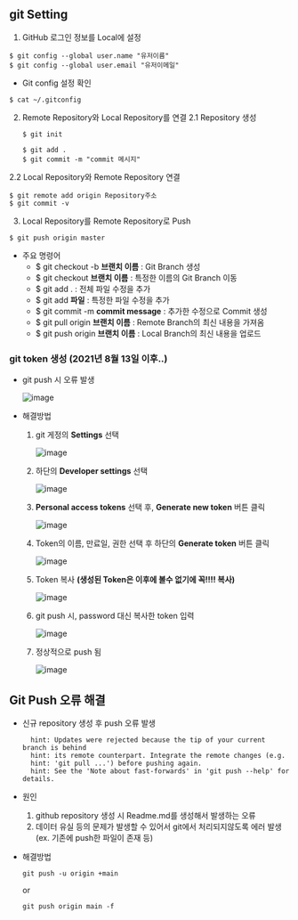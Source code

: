 ## git Setting
1. GitHub 로그인 정보를 Local에 설정
  ```
  $ git config --global user.name "유저이름"
  $ git config --global user.email "유저이메일"
  ```
  - Git config 설정 확인
  ```
  $ cat ~/.gitconfig
  ```
2. Remote Repository와 Local Repository를 연결
  2.1 Repository 생성 
    ```
    $ git init
    
    $ git add .
    $ git commit -m "commit 메시지"
    ```
    
  2.2 Local Repository와 Remote Repository 연결
  ```
  $ git remote add origin Repository주소
  $ git commit -v
  ```
3. Local Repository를 Remote Repository로 Push
  ```
  $ git push origin master
  ```

- 주요 명령어
  - $ git checkout -b **브랜치 이름** : Git Branch 생성
  - $ git checkout **브랜치 이름** : 특정한 이름의 Git Branch 이동
  - $ git add . : 전체 파일 수정을 추가
  - $ git add **파일** : 특정한 파일 수정을 추가
  - $ git commit -m **commit message** : 추가한 수정으로 Commit 생성
  - $ git pull origin **브랜치 이름** : Remote Branch의 최신 내용을 가져옴
  - $ git push origin **브랜치 이름** : Local Branch의 최신 내용을 업로드

### git token 생성 (2021년 8월 13일 이후..)
- git push 시 오류 발생
  <br>
  
    ![image](https://user-images.githubusercontent.com/46417892/155102046-674be26e-6860-4a61-ab43-2d6e7b6a4353.png)
    
- 해결방법
  
  1. git 게정의 **Settings** 선택 <br>
     
     ![image](https://user-images.githubusercontent.com/46417892/155102298-83daa35a-3e42-402c-861c-a491a2493bb5.png)
 
  2. 하단의 **Developer settings** 선택 <br>
     
     ![image](https://user-images.githubusercontent.com/46417892/155102497-60a58ea2-3e42-4aed-8d46-f89af301541f.png)

  3. **Personal access tokens** 선택 후, **Generate new token** 버튼 클릭 <br>
     
     ![image](https://user-images.githubusercontent.com/46417892/155102894-727935df-a2ba-49a3-a291-e360cd9f4cc9.png)

  4. Token의 이름, 만료일, 권한 선택 후 하단의 **Generate token** 버튼 클릭 <br>

     ![image](https://user-images.githubusercontent.com/46417892/155103212-636ace9f-566a-41ee-9551-2ed664bb88b6.png)

  5. Token 복사 **(생성된 Token은 이후에 볼수 없기에 꼭!!!! 복사)** <br>

     ![image](https://user-images.githubusercontent.com/46417892/155103844-afd59f32-a5a0-4c0a-b62a-b57a93e30b39.png)

  6. git push 시, password 대신 복사한 token 입력 <br>

     ![image](https://user-images.githubusercontent.com/46417892/155103987-30fe511b-9bc3-4b26-afa4-422492708f51.png)
     
  7. 정상적으로 push 됨 <br>

     ![image](https://user-images.githubusercontent.com/46417892/155104168-c6d0abac-8637-4029-9366-323b8e9670cc.png)

## Git Push 오류 해결
- 신규 repository 생성 후 push 오류 발생
  ```
    hint: Updates were rejected because the tip of your current branch is behind
    hint: its remote counterpart. Integrate the remote changes (e.g.
    hint: 'git pull ...') before pushing again.
    hint: See the 'Note about fast-forwards' in 'git push --help' for details.
  ```
- 원인
  1. github repository 생성 시 Readme.md를 생성해서 발생하는 오류
  2. 데이터 유실 등의 문제가 발생할 수 있어서 git에서 처리되지않도록 에러 발생 (ex. 기존에 push한 파일이 존재 등)

- 해결방법
  ```
  git push -u origin +main
  ```
  or
  ```
  git push origin main -f
  ```
